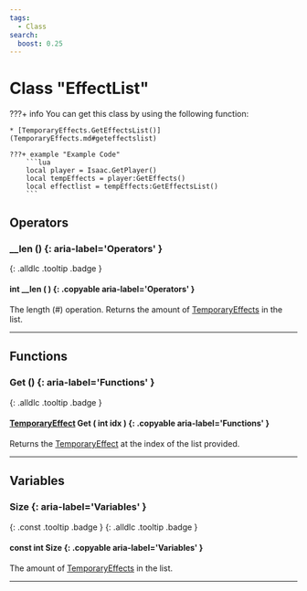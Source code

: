 ```yaml
---
tags:
  - Class
search:
  boost: 0.25
---
```

# Class "EffectList"

???+ info
    You can get this class by using the following function:

    * [TemporaryEffects.GetEffectsList()](TemporaryEffects.md#geteffectslist)

    ???+ example "Example Code"
        ```lua
        local player = Isaac.GetPlayer()
        local tempEffects = player:GetEffects()
        local effectlist = tempEffects:GetEffectsList()
        ```

## Operators
### __len () {: aria-label='Operators' }
[ ](#){: .alldlc .tooltip .badge }
#### int __len ( ) {: .copyable aria-label='Operators' }

The length (#) operation. Returns the amount of [TemporaryEffects](TemporaryEffects.md) in the list.

___
## Functions
### Get () {: aria-label='Functions' }
[ ](#){: .alldlc .tooltip .badge }
#### [TemporaryEffect](TemporaryEffect.md) Get ( int idx ) {: .copyable aria-label='Functions' }

Returns the [TemporaryEffect](TemporaryEffect.md) at the index of the list provided.

___
## Variables
### Size {: aria-label='Variables' }
[ ](#){: .const .tooltip .badge } [ ](#){: .alldlc .tooltip .badge }
#### const int Size  {: .copyable aria-label='Variables' }

The amount of [TemporaryEffects](TemporaryEffects.md) in the list.

___
